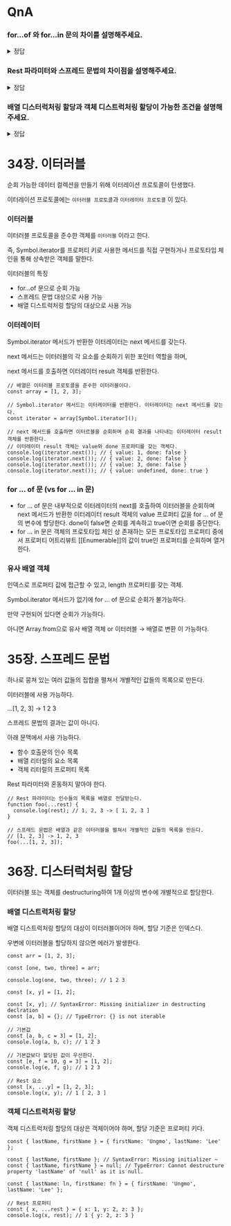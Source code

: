 # QnA

### for...of 와 for...in 문의 차이를 설명해주세요.

<details>
<summary>정답</summary>

for...of 문은 이터러블 객체에서 이터레이터의 next를 호출하며 내부적으로 순회하고,
for...in 문은 객체의 프로토타입 체인 상 존재하는 모든 프로퍼티 중 enumerable 값들을 순회한다.

</details>

### Rest 파라미터와 스프레드 문법의 차이점을 설명해주세요.

<details>
<summary>정답</summary>

Rest 파라미터는 남은 값들을 배열이나 객체로 모으는 반면,
스프레드 문법은 배열이나 객체를 하나씩 펼쳐 개별적인 값으로 만든다.

</details>

### 배열 디스터럭처링 할당과 객체 디스트럭처링 할당이 가능한 조건을 설명해주세요.

<details>
<summary>정답</summary>

- 배열 디스트럭처링 할당: 배열이 이터러블이어야 한다.
- 객체 디스트럭처링 할당: 객체여야 하고, 프로퍼티 키가 같아야 한다.

</details>

# 34장. 이터러블

순회 가능한 데이터 컬렉션을 만들기 위해 이터레이션 프로토콜이 탄생했다.

이터레이션 프로토콜에는 `이터러블 프로토콜`과 `이터레이터 프로토콜` 이 있다.

### 이터러블

이터러블 프로토콜을 준수한 객체를 `이터러블` 이라고 한다.

즉, Symbol.iterator를 프로퍼티 키로 사용한 메서드를 직접 구현하거나 프로토타입 체인을 통해 상속받은 객체를 말한다.

이터러블의 특징

- for…of 문으로 순회 가능
- 스프레드 문법 대상으로 사용 가능
- 배열 디스트럭처링 할당의 대상으로 사용 가능

### 이터레이터

Symbol.iterator 메서드가 반환한 이터레이터는 next 메서드를 갖는다.

next 메서드는 이터러블의 각 요소를 순회하기 위한 포인터 역할을 하며,

next 메서드를 호출하면 이터레이터 result 객체를 반환한다.

```tsx
// 배열은 이터러블 프로토콜을 준수한 이터러블이다.
const array = [1, 2, 3];

// Symbol.iterator 메서드는 이터레이터를 반환한다. 이터레이터는 next 메서드를 갖는다.
const iterator = array[Symbol.iterator]();

// next 메서드를 호출하면 이터르블을 순회하며 순회 결과를 나타내는 이터레이터 result 객체를 반환한다.
// 이터레이터 result 객체는 value와 done 프로퍼티를 갖는 객체다.
console.log(iterator.next()); // { value: 1, done: false }
console.log(iterator.next()); // { value: 2, done: false }
console.log(iterator.next()); // { value: 3, done: false }
console.log(iterator.next()); // { value: undefined, done: true }
```

### for … of 문 (vs for … in 문)

- for … of 문은 내부적으로 이터레이터의 next를 호출하여 이터러블을 순회하며 next 메서드가 반환한 이터레이터 result 객체의 value 프로퍼티 값을 for … of 문의 변수에 할당한다. done이 false면 순회를 계속하고 true이면 순회를 중단한다.
- for … in 문은 객체의 프로토타입 체인 상 존재하는 모든 프로토타입 프로퍼티 중에서 프로퍼티 어트리뷰트 [[Enumerable]]의 값이 true인 프로퍼티를 순회하며 열거한다.

### 유사 배열 객체

인덱스로 프로퍼티 값에 접근할 수 있고, length 프로퍼티를 갖는 객체.

Symbol.iterator 메서드가 없기에 for … of 문으로 순회가 불가능하다.

만약 구현되어 있다면 순회가 가능하다.

아니면 Array.from으로 유사 배열 객체 or 이터러블 → 배열로 변환 이 가능하다.

# 35장. 스프레드 문법

하나로 뭉쳐 있는 여러 값들의 집합을 펼쳐서 개별적인 값들의 목록으로 만든다.

이터러블에 사용 가능하다.

…[1, 2, 3] → 1 2 3

스프레드 문법의 결과는 값이 아니다.

아래 문맥에서 사용 가능하다.

- 함수 호출문의 인수 목록
- 배열 리터럴의 요소 목록
- 객체 리터럴의 프로퍼티 목록

Rest 파라미터와 혼동하지 말아야 한다.

```tsx
// Rest 파라미터는 인수들의 목록을 배열로 전달받는다.
function foo(...rest) {
  console.log(rest); // 1, 2, 3 -> [ 1, 2, 3 ]
}

// 스프레드 문법은 배열과 같은 이터러블을 펼쳐서 개별적인 값들의 목록을 만든다.
// [1, 2, 3] -> 1, 2, 3
foo(...[1, 2, 3]);
```

# 36장. 디스터럭처링 할당

이터러블 또는 객체를 destructuring하여 1개 이상의 변수에 개별적으로 할당한다.

### 배열 디스트럭처링 할당

배열 디스트럭처링 할당의 대상이 이터러블이어야 하며, 할당 기준은 인덱스다.

우변에 이터러블을 할당하지 않으면 에러가 발생한다.

```tsx
const arr = [1, 2, 3];

const [one, two, three] = arr;

console.log(one, two, three); // 1 2 3
```

```tsx
const [x, y] = [1, 2];
```

```tsx
const [x, y]; // SyntaxError: Missing initializer in destructing declration
const [a, b] = {}; // TypeError: {} is not iterable
```

```tsx
// 기본값
const [a, b, c = 3] = [1, 2];
console.log(a, b, c); // 1 2 3

// 기본값보다 할당된 값이 우선한다.
const [e, f = 10, g = 3] = [1, 2];
console.log(e, f, g); // 1 2 3
```

```tsx
// Rest 요소
const [x, ...y] = [1, 2, 3];
console.log(x, y); // 1 [ 2, 3 ]
```

### 객체 디스트럭처링 할당

객체 디스트럭처링 할당의 대상은 객체이어야 하며, 할당 기준은 프로퍼티 키다.

```tsx
const { lastName, firstName } = { firstName: 'Ungmo', lastName: 'Lee' };
```

```tsx
const { lastName, firstName }; // SyntaxError: Missing initializer ~
const { lastName, firstName } = null; // TypeError: Cannot destructure property 'lastName' of 'null' as it is null.
```

```tsx
const { lastName: ln, firstName: fn } = { firstName: 'Ungmo', lastName: 'Lee' };
```

```tsx
// Rest 프로퍼티
const { x, ...rest } = { x: 1, y: 2, z: 3 };
console.log(x, rest); // 1 { y: 2, z: 3 }
```
